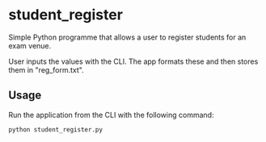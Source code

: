 # student_register

Simple Python programme that allows a user to register students for an exam venue.

User inputs the values with the CLI. The app formats these and then stores them in "reg_form.txt".

## Usage

Run the application from the CLI with the following command:

`python student_register.py`

